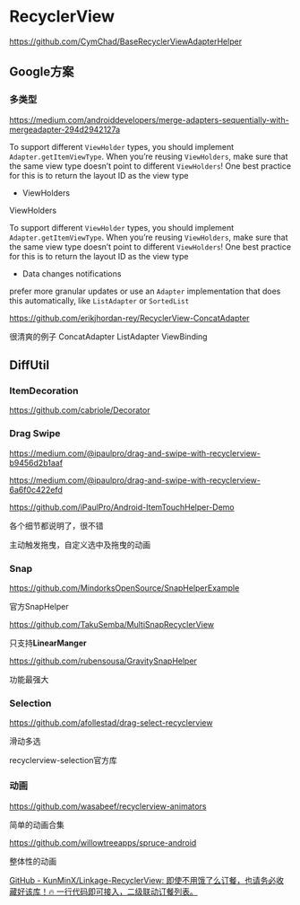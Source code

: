 # RecyclerView

https://github.com/CymChad/BaseRecyclerViewAdapterHelper

## Google方案

### 多类型

https://medium.com/androiddevelopers/merge-adapters-sequentially-with-mergeadapter-294d2942127a

To support different `ViewHolder` types, you should implement `Adapter.getItemViewType`. When you’re reusing `ViewHolders`, make sure that the same view type doesn’t point to different `ViewHolders`! One best practice for this is to return the layout ID as the view type

+ ViewHolders

ViewHolders

To support different `ViewHolder` types, you should implement `Adapter.getItemViewType`. When you’re reusing `ViewHolders`, make sure that the same view type doesn’t point to different `ViewHolders`! One best practice for this is to return the layout ID as the view type

+ Data changes notifications

prefer more granular updates or use an `Adapter` implementation that does this automatically, like `ListAdapter` or `SortedList`

https://github.com/erikjhordan-rey/RecyclerView-ConcatAdapter

很清爽的例子 ConcatAdapter ListAdapter ViewBinding

## DiffUtil

### ItemDecoration

https://github.com/cabriole/Decorator

### Drag Swipe

https://medium.com/@ipaulpro/drag-and-swipe-with-recyclerview-b9456d2b1aaf

https://medium.com/@ipaulpro/drag-and-swipe-with-recyclerview-6a6f0c422efd

https://github.com/iPaulPro/Android-ItemTouchHelper-Demo

各个细节都说明了，很不错

主动触发拖曳，自定义选中及拖曳的动画

### Snap

https://github.com/MindorksOpenSource/SnapHelperExample

官方SnapHelper

https://github.com/TakuSemba/MultiSnapRecyclerView

只支持**LinearManger**

https://github.com/rubensousa/GravitySnapHelper

功能最强大

### Selection

https://github.com/afollestad/drag-select-recyclerview

滑动多选

recyclerview-selection官方库

### 动画

https://github.com/wasabeef/recyclerview-animators

简单的动画合集

https://github.com/willowtreeapps/spruce-android

整体性的动画

[GitHub - KunMinX/Linkage-RecyclerView: 即使不用饿了么订餐，也请务必收藏好该库！🔥 一行代码即可接入，二级联动订餐列表。](https://github.com/KunMinX/Linkage-RecyclerView)
